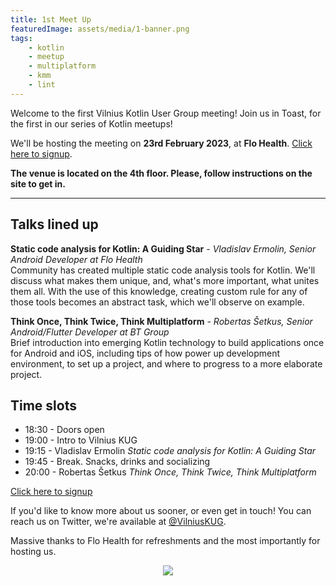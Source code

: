 ```yaml
---
title: 1st Meet Up
featuredImage: assets/media/1-banner.png
tags:
    - kotlin
    - meetup
    - multiplatform
    - kmm
    - lint
---
```


Welcome to the first Vilnius Kotlin User Group meeting! Join us in Toast, for the first in our series of Kotlin meetups!

We'll be hosting the meeting on **23rd February 2023**, at **Flo Health**. [Click here to signup](https://ti.to/vilnius-kotlin-user-group/vilnius-kug-1st-meetup).

**The venue is located on the 4th floor. Please, follow instructions on the site to get in.**

---

Talks lined up
---

**Static code analysis for Kotlin: A Guiding Star** - _Vladislav Ermolin, Senior Android Developer at Flo Health_        
Community has created multiple static code analysis tools for Kotlin. We'll discuss what makes them unique, and, what's more important, what unites them all. With the use of this knowledge, creating custom rule for any of those tools becomes an abstract task, which we'll observe on example.

**Think Once, Think Twice, Think Multiplatform**  - _Robertas Šetkus, Senior Android/Flutter Developer at BT Group_     
Brief introduction into emerging Kotlin technology to build applications once for Android and iOS, including tips of how power up development environment, to set up a project, and where to progress to a more elaborate project.

Time slots
---

- 18:30 - Doors open
- 19:00 - Intro to Vilnius KUG
- 19:15 - Vladislav Ermolin _Static code analysis for Kotlin: A Guiding Star_
- 19:45 - Break. Snacks, drinks and socializing
- 20:00 - Robertas Šetkus _Think Once, Think Twice, Think Multiplatform_

[Click here to signup](https://ti.to/vilnius-kotlin-user-group/vilnius-kug-1st-meetup)

If you'd like to know more about us sooner, or even get in touch! You can reach us on Twitter, we're available at [@VilniusKUG](https://twitter.com/vilnius_kug).

Massive thanks to Flo Health for refreshments and the most importantly for hosting us.

<p align="center">
  <img src="/assets/media/Flo_logo_198x92.png" />
</p>